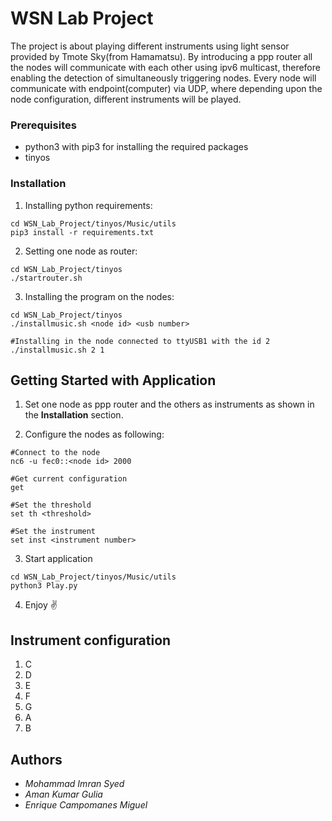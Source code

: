 # WSN Lab Project

The project is about playing different instruments using light sensor provided by Tmote Sky(from Hamamatsu). By introducing a ppp router all the nodes will communicate with each other using ipv6 multicast, therefore enabling the detection of simultaneously triggering nodes. Every node will communicate with endpoint(computer) via UDP, where depending upon the node configuration, different instruments will be played.

### Prerequisites
* python3 with pip3 for installing the required packages
* tinyos

### Installation

1. Installing python requirements:

```
cd WSN_Lab_Project/tinyos/Music/utils
pip3 install -r requirements.txt
```
2. Setting one node as router:

```
cd WSN_Lab_Project/tinyos
./startrouter.sh

```
3. Installing the program on the nodes:

```
cd WSN_Lab_Project/tinyos
./installmusic.sh <node id> <usb number>

#Installing in the node connected to ttyUSB1 with the id 2
./installmusic.sh 2 1

```

## Getting Started with Application

1. Set one node as ppp router and the others as instruments as shown in the **Installation** section.

2. Configure the nodes as following:

```
#Connect to the node
nc6 -u fec0::<node id> 2000

#Get current configuration
get

#Set the threshold
set th <threshold>

#Set the instrument
set inst <instrument number>

```
3. Start application

```
cd WSN_Lab_Project/tinyos/Music/utils
python3 Play.py

```
4. Enjoy :v:

## Instrument configuration

1. C
2. D
3. E
4. F
5. G
6. A
7. B


## Authors
* *Mohammad Imran Syed*
* *Aman Kumar Gulia*
* *Enrique Campomanes Miguel*